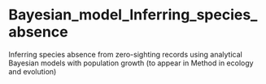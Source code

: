 # Bayesian_model_Inferring_species_absence
Inferring species absence from zero-sighting records using analytical Bayesian models with population growth (to appear in Method in ecology and evolution)
